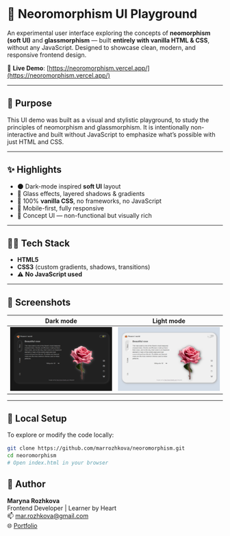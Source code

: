 # 💠 Neoromorphism UI Playground

An experimental user interface exploring the concepts of **neomorphism (soft UI)** and **glassmorphism** — built **entirely with vanilla HTML & CSS**, without any JavaScript. Designed to showcase clean, modern, and responsive frontend design.

🔗 **Live Demo**: [https://neoromorphism.vercel.app/](https://neoromorphism.vercel.app/)

---
## 🎯 Purpose
This UI demo was built as a visual and stylistic playground, to study the principles of neomorphism and glassmorphism. It is intentionally non-interactive and built without JavaScript to emphasize what’s possible with just HTML and CSS.

---

## ✨ Highlights

- 🌑 Dark-mode inspired **soft UI** layout
- 🧊 Glass effects, layered shadows & gradients
- 🎨 100% **vanilla CSS**, no frameworks, no JavaScript
- 📱 Mobile-first, fully responsive
- 🧪 Concept UI — non-functional but visually rich

---

## 🧑‍💻 Tech Stack

- **HTML5**
- **CSS3** (custom gradients, shadows, transitions)
- ⚠️ **No JavaScript used**

---

## 📸 Screenshots

| Dark mode | Light mode |
|---------|--------|
| ![Dark mode](./N-dark.png) | ![Light mode](./N-light.png) |


---

## 🚀 Local Setup

To explore or modify the code locally:

```bash
git clone https://github.com/marrozhkova/neoromorphism.git
cd neoromorphism
# Open index.html in your browser
```
## 👤 Author

**Maryna Rozhkova**  
Frontend Developer | Learner by Heart  
📫 [mar.rozhkova@gmail.com](mailto:mar.rozhkova@gmail.com)  
🌐 [Portfolio](https://marrozhkova-portfolio.vercel.app/)
